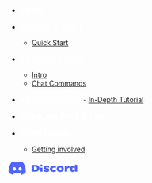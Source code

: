 -   <a href="#/documentation.md" title="Home" style="color: white; font-size: larger; font-weight: bolder">Home</a>

-   <a href="#" onclick="return false;" title="Getting Started" style="color: white; font-size: larger; font-weight: bolder">Getting Started</a>

    -   [Quick Start](gettingstarted.md "Quick Start")

-   <a href="#" onclick="return false;" title="Documentation" style="color: white; font-size: larger; font-weight: bolder">Documentation</a>

    -   [Intro](docs.md "Overview")
    -   [Chat Commands](commands.md "Chat Commands")


-    <a href="#" onclick="return false;" title="Documentation" style="color: white; font-size: larger; font-weight: bolder">Video Tutorials</a>
    -   [In-Depth Tutorial](tutorials/HowTo.md "Overview")

-   <a href="#/SkinRPEditor/editor.md" title="Home" style="color: white; font-size: larger; font-weight: bolder">Resource Pack Editor</a>

-   <a href="#" onclick="return false;" title="Contributing" style="color: white; font-size: larger; font-weight: bolder">Contributing</a>

    -   [Getting involved](Contributing/gettinginvolved.md "Getting involved")

[<img src="./Media/Discord-logo.png" alt="Join our Discord server" width="140">](Support/support.md "Support")
